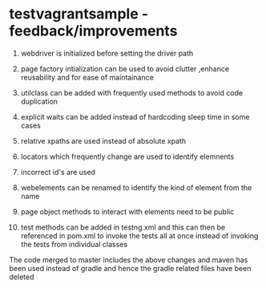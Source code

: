 
# testvagrantsample -feedback/improvements
1. webdriver is initialized before setting the driver path

2. page factory intialization can be used to avoid clutter ,enhance reusability and for ease of maintainance

3. utilclass can be added with frequently used methods to avoid code duplication

4. explicit waits can be added instead of hardcoding sleep time in some cases

5. relative xpaths are used instead of absolute xpath

6. locators which frequently change are used to identify elemnents

7. incorrect id's are used 

8. webelements can be renamed to identify the kind of element from the name

9. page object methods to interact with elements need to be public 

10. test methods can be added in testng.xml and this can then be referenced in pom.xml to invoke the tests all at once instead of invoking the tests from individual classes


The code merged to master includes the above changes and maven has been used  instead of gradle and hence the gradle related files have been deleted